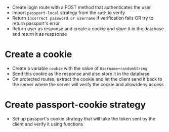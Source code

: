 - Create login route with a POST method that authenticates the user
- Import `passport-local` strategy from the `auth` to verify
- Return `Incorrect password or username` if verification fails OR try to return passport's error
- Return user as response and create a cookie and store it in the database and return it as respsonse


# Create a cookie
- Create a variable `cookie` with the value of `Username+randomString`
- Send this cookie as the response and also store it in the database
- On protected routes, extract the cookie and let the client send it back to the server where the server will verify the cookie and allow/deny access

# Create passport-cookie strategy
- Set up passport's cookie strategy that will take the token sent by the client and verify it using functions